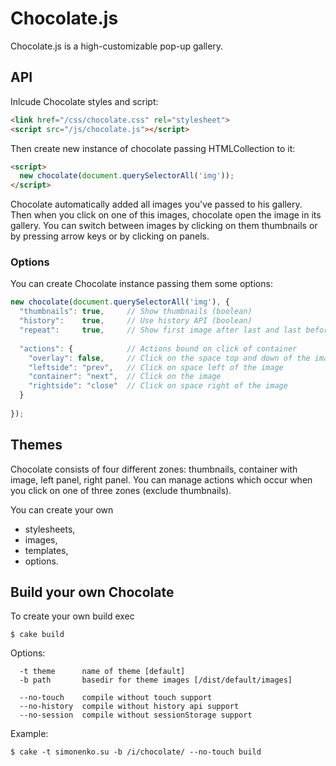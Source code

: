 Chocolate.js
============

Chocolate.js is a high-customizable pop-up gallery.

## API

Inlcude Chocolate styles and script:

```html
<link href="/css/chocolate.css" rel="stylesheet">
<script src="/js/chocolate.js"></script>
```

Then create new instance of chocolate passing HTMLCollection to it:

```html
<script>
  new chocolate(document.querySelectorAll('img'));
</script>
```

Chocolate automatically added all images you've passed to his gallery. Then when you click on one of this images, chocolate open the image in its gallery. You can switch between images by clicking on them thumbnails or by pressing arrow keys or by clicking on panels.

### Options

You can create Chocolate instance passing them some options:
```js
new chocolate(document.querySelectorAll('img'), {
  "thumbnails": true,     // Show thumbnails (boolean)
  "history":    true,     // Use history API (boolean)
  "repeat":     true,     // Show first image after last and last before first (boolean)
  
  "actions": {            // Actions bound on click of container
    "overlay": false,     // Click on the space top and down of the image
    "leftside": "prev",   // Click on space left of the image
    "container": "next",  // Click on the image
    "rightside": "close"  // Click on space right of the image
  }
  
});
```

## Themes

Chocolate consists of four different zones: thumbnails, container with image, left panel, right panel. You can manage actions which occur when you click on one of three zones (exclude thumbnails).

You can create your own
 * stylesheets,
 * images,
 * templates,
 * options.

## Build your own Chocolate

To create your own build exec

```
$ cake build
```

Options:

```
  -t theme      name of theme [default]
  -b path       basedir for theme images [/dist/default/images]

  --no-touch    compile without touch support
  --no-history  compile without history api support
  --no-session  compile without sessionStorage support
```

Example:

```
$ cake -t simonenko.su -b /i/chocolate/ --no-touch build
```
